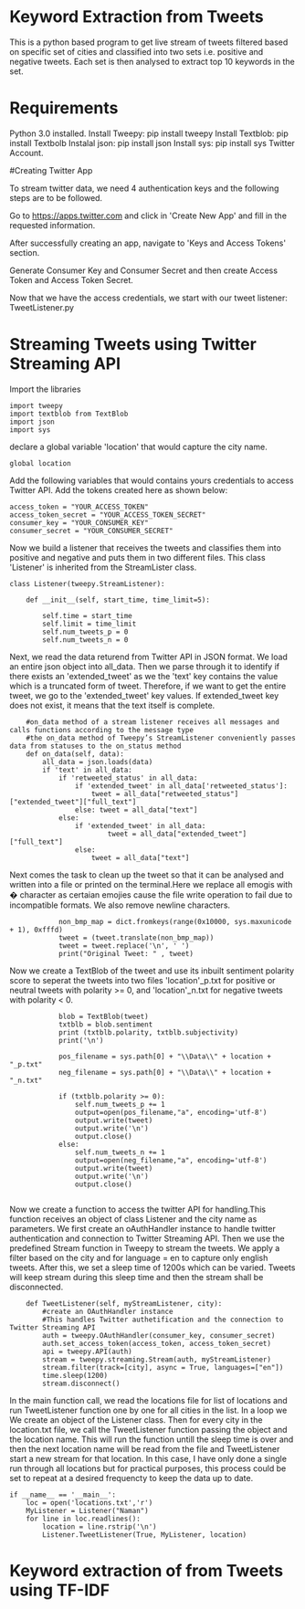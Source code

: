 # Keyword Extraction from Tweets
This is a python based program to get live stream of tweets filtered based on specific set of cities and classified into two sets i.e. positive and negative tweets. Each set is then analysed to extract top 10 keywords in the set.

# Requirements

Python 3.0 installed.
Install Tweepy: pip install tweepy
Install Textblob: pip install Textbolb
Instalal json: pip install json
Install sys: pip install sys
Twitter Account.

#Creating Twitter App

To stream twitter data, we need 4 authentication keys and the following steps are to be followed.

Go to https://apps.twitter.com and click in 'Create New App' and fill in the requested information.

After successfully creating an app, navigate to 'Keys and Access Tokens' section.

Generate Consumer Key and Consumer Secret and then create Access Token and Access Token Secret.

Now that we have the access credentials, we start with our tweet listener: TweetListener.py

# Streaming Tweets using Twitter Streaming API

Import the libraries
```
import tweepy
import textblob from TextBlob
import json
import sys
```

declare a global variable 'location' that would capture the city name.
```
global location
```

Add the following variables that would contains yours credentials to access Twitter API. Add the tokens created here as shown below: 
```
access_token = "YOUR_ACCESS_TOKEN"
access_token_secret = "YOUR_ACCESS_TOKEN_SECRET"
consumer_key = "YOUR_CONSUMER_KEY"
consumer_secret = "YOUR_CONSUMER_SECRET"
```

Now we build a listener that receives the tweets and classifies them into positive and negative and puts them in two different files. This class 'Listener' is inherited from the StreamLister class.
```
class Listener(tweepy.StreamListener):

    def __init__(self, start_time, time_limit=5):

        self.time = start_time
        self.limit = time_limit
        self.num_tweets_p = 0
        self.num_tweets_n = 0
```
Next, we read the data returend from Twitter API in JSON format. We load an entire json object into all_data.
Then we parse through it to identify if there exists an 'extended_tweet' as we the 'text' key contains the value which is a truncated form of tweet. Therefore, if we want to get the entire tweet, we go to the 'extended_tweet' key values. If extended_tweet key does not exist, it means that the text itself is complete.
```
    #on_data method of a stream listener receives all messages and calls functions according to the message type
    #the on_data method of Tweepy’s StreamListener conveniently passes data from statuses to the on_status method
    def on_data(self, data):
        all_data = json.loads(data)       
        if 'text' in all_data:
            if 'retweeted_status' in all_data:
                if 'extended_tweet' in all_data['retweeted_status']:
                    tweet = all_data["retweeted_status"]["extended_tweet"]["full_text"]
                else: tweet = all_data["text"]
            else:
                if 'extended_tweet' in all_data:
                        tweet = all_data["extended_tweet"]["full_text"]
                else:
                    tweet = all_data["text"]
```

Next comes the task to clean up the tweet so that it can be analysed and written into a file or printed on the terminal.Here we replace all emogis with � character as certaian emojies cause the file write operation to fail due to incompatible formats. We also remove newline characters.
```
            non_bmp_map = dict.fromkeys(range(0x10000, sys.maxunicode + 1), 0xfffd)
            tweet = (tweet.translate(non_bmp_map))
            tweet = tweet.replace('\n', ' ')
            print("Original Tweet: " , tweet)
```

Now we create a TextBlob of the tweet and use its inbuilt sentiment polarity score to seperat the tweets into two files 'location'_p.txt for positive or neutral tweets with polarity >= 0, and 'location'_n.txt for negative tweets with polarity < 0.  
```
            blob = TextBlob(tweet)
            txtblb = blob.sentiment
            print (txtblb.polarity, txtblb.subjectivity)
            print('\n')

            pos_filename = sys.path[0] + "\\Data\\" + location + "_p.txt"
            neg_filename = sys.path[0] + "\\Data\\" + location + "_n.txt"
            
            if (txtblb.polarity >= 0):
                self.num_tweets_p += 1
                output=open(pos_filename,"a", encoding='utf-8')
                output.write(tweet)
                output.write('\n') 
                output.close()
            else:
                self.num_tweets_n += 1
                output=open(neg_filename,"a", encoding='utf-8')
                output.write(tweet)
                output.write('\n')
                output.close()
            
```

Now we create a function to access the twitter API for handling.This function receives an object of class Listener and the city name as parameters. We first create an oAuthHandler instance to handle twitter authentication and connection to Twitter Streaming API. Then we use the predefined Stream function in Tweepy to stream the tweets. We apply a filter based on the city and for language = en to capture only english tweets. After this, we set a sleep time of 1200s which can be varied. Tweets will keep stream during this sleep time and then the stream shall be disconnected.
```
    def TweetListener(self, myStreamListener, city):       
        #create an OAuthHandler instance
        #This handles Twitter authetification and the connection to Twitter Streaming API
        auth = tweepy.OAuthHandler(consumer_key, consumer_secret)
        auth.set_access_token(access_token, access_token_secret)
        api = tweepy.API(auth)
        stream = tweepy.streaming.Stream(auth, myStreamListener)
        stream.filter(track=[city], async = True, languages=["en"])
        time.sleep(1200)
        stream.disconnect()
```

In the main function call, we read the locations file for list of locations and run TweetListener function one by one for all cities in the list. In a loop we We create an object of the Listener class. Then for every city in the location.txt file, we call the TweetListener function passing the object and the location name. This will run the function untill the sleep time is over and then the next location name will be read from the file and TweetListener start a new stream for that location. In this case, I have only done a single run through all locations but for practical purposes, this process could be set to repeat at a desired frequencty to keep the data up to date.
```
if __name__ == '__main__':
    loc = open('locations.txt','r')
    MyListener = Listener("Naman")
    for line in loc.readlines():
        location = line.rstrip('\n')
        Listener.TweetListener(True, MyListener, location)
```

# Keyword extraction of from Tweets using TF-IDF
